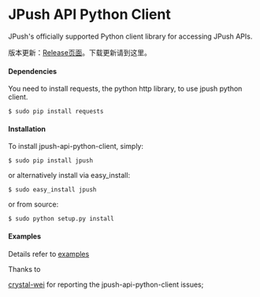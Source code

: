 <h1>JPush API Python Client</h1>
JPush's officially supported Python client library for accessing JPush APIs.

版本更新：[Release页面](../../resources/#sdk_1)。下载更新请到这里。

#### Dependencies

You need to install requests, the python http library, to use jpush python client.

```
$ sudo pip install requests
```

#### Installation

To install jpush-api-python-client, simply:

```
$ sudo pip install jpush
```
or alternatively install via easy_install:

```
$ sudo easy_install jpush
```
or from source:

```
$ sudo python setup.py install
```
#### Examples

Details refer to [examples](https://github.com/jpush/jpush-api-python-client/blob/master/examples)

Thanks to

[crystal-wei](https://github.com/crystal-wei) for reporting the jpush-api-python-client issues;

